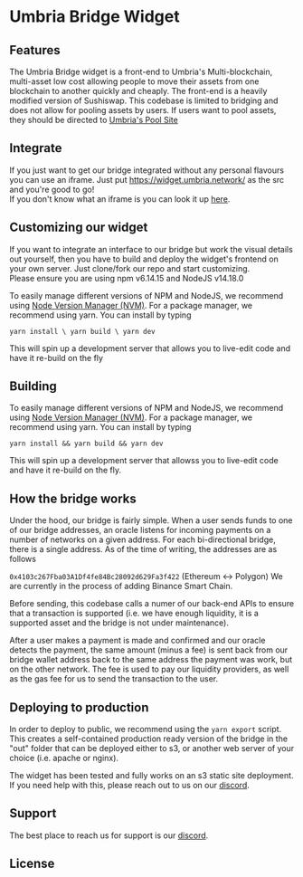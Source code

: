 # Umbria Bridge Widget

## Features

The Umbria Bridge widget is a front-end to Umbria's Multi-blockchain, multi-asset low cost allowing people to move their assets from one blockchain to another quickly and cheaply. The front-end is a heavily modified version of Sushiswap. This codebase is limited to bridging and does not allow for pooling assets by users. If users want to pool assets, they should be directed to [Umbria's Pool Site](https://bridge.umbria.network/pool/)

## Integrate

If you just want to get our bridge integrated without any personal flavours you can use an iframe.
Just put https://widget.umbria.network/ as the src and you're good to go! \
If you don't know what an iframe is you can look it up [here](https://www.w3schools.com/html/html_iframe.asp).

## Customizing our widget

If you want to integrate an interface to our bridge but work the visual details out yourself, then you have to build and deploy the widget's frontend on your own server.
Just clone/fork our repo and start customizing. \
Please ensure you are using npm v6.14.15 and NodeJS v14.18.0

To easily manage different versions of NPM and NodeJS, we recommend using [Node Version Manager (NVM)](https://github.com/nvm-sh/nvm/blob/master/README.md). For a package manager, we recommend using yarn. You can install by typing

`yarn install \
yarn build \
yarn dev`

This will spin up a development server that allows you to live-edit code and have it re-build on the fly

## Building

To easily manage different versions of NPM and NodeJS, we recommend using [Node Version Manager (NVM)](https://github.com/nvm-sh/nvm/blob/master/README.md). For a package manager, we recommend using yarn. You can install by typing

`yarn install && yarn build && yarn dev`

This will spin up a development server that allowss you to live-edit code and have it re-build on the fly.

## How the bridge works

Under the hood, our bridge is fairly simple. When a user sends funds to one of our bridge addresses, an oracle listens for incoming payments on a number of networks on a given address. For each bi-directional bridge, there is a single address. As of the time of writing, the addresses are as follows

`0x4103c267Fba03A1Df4fe84Bc28092d629Fa3f422` (Ethereum <-> Polygon)
We are currently in the process of adding Binance Smart Chain.

Before sending, this codebase calls a numer of our back-end APIs to ensure that a transaction is supported (i.e. we have enough liquidity, it is a supported asset and the bridge is not under maintenance).

After a user makes a payment is made and confirmed and our oracle detects the payment, the same amount (minus a fee) is sent back from our bridge wallet address back to the same address the payment was work, but on the other network. The fee is used to pay our liquidity providers, as well as the gas fee for us to send the transaction to the user.

## Deploying to production

In order to deploy to public, we recommend using the `yarn export` script. This creates a self-contained production ready version of the bridge in the "out" folder that can be deployed either to s3, or another web server of your choice (i.e. apache or nginx).

The widget has been tested and fully works on an s3 static site deployment. If you need help with this, please reach out to us on our [discord](https://discord.umbria.network/).

## Support

The best place to reach us for support is our [discord](https://discord.umbria.network/).

## License
